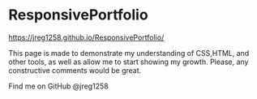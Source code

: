 # ResponsivePortfolio

https://jreg1258.github.io/ResponsivePortfolio/

This page is made to demonstrate my understanding of CSS,HTML, and other tools, as well as allow me to start showing my growth. Please, any constructive comments would be great.

Find me on GitHub @jreg1258
